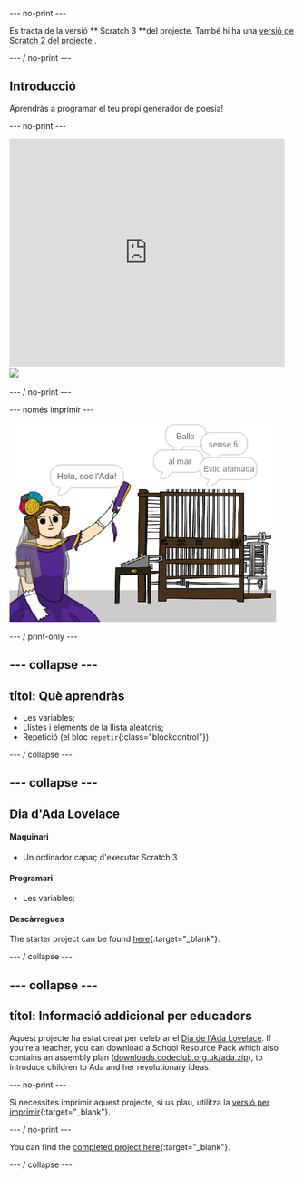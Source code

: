 \--- no-print \---

Es tracta de la versió ** Scratch 3 **del projecte. També hi ha una [ versió de Scratch 2 del projecte ](https://projects.raspberrypi.org/en/projects/poetry-generator-scratch2).

\--- / no-print \---

## Introducció

Aprendràs a programar el teu propi generador de poesia!

\--- no-print \---

<div class="scratch-preview">
  <iframe allowtransparency="true" width="485" height="402" src="https://scratch.mit.edu/projects/embed/77844926/?autostart=false" frameborder="0" scrolling="no"></iframe>
  <img src="imatges / poetry-final.png">
</div>

\--- / no-print \---

\--- només imprimir \---

![captura de pantalla del joc](images/poetry-final.png)

\--- / print-only \---

## \--- collapse \---

## títol: Què aprendràs

+ Les variables;
+ Llistes i elements de la llista aleatoris;
+ Repetició (el bloc `repetir`{:class="blockcontrol"}).

\--- / collapse \---

## \--- collapse \---

## Dia d'Ada Lovelace

#### Maquinari

+ Un ordinador capaç d'executar Scratch 3

#### Programari

+ Les variables;

#### Descàrregues

The starter project can be found [here](https://rpf.io/p/en/poetry-generator-go){:target="_blank"}.

\--- / collapse \---

## \--- collapse \---

## títol: Informació addicional per educadors

Aquest projecte ha estat creat per celebrar el [Dia de l'Ada Lovelace](https://findingada.com). If you're a teacher, you can download a School Resource Pack which also contains an assembly plan ([downloads.codeclub.org.uk/ada.zip](https://downloads.codeclub.org.uk/ada.zip)), to introduce children to Ada and her revolutionary ideas.

\--- no-print \---

Si necessites imprimir aquest projecte, si us plau, utilitza la [versió per imprimir](https://projects.raspberrypi.org/en/projects/poetry-generator/print){:target="_blank"}.

\--- / no-print \---

You can find the [completed project here](https://rpf.io/p/en/poetry-generator-get){:target="_blank"}.

\--- / collapse \---